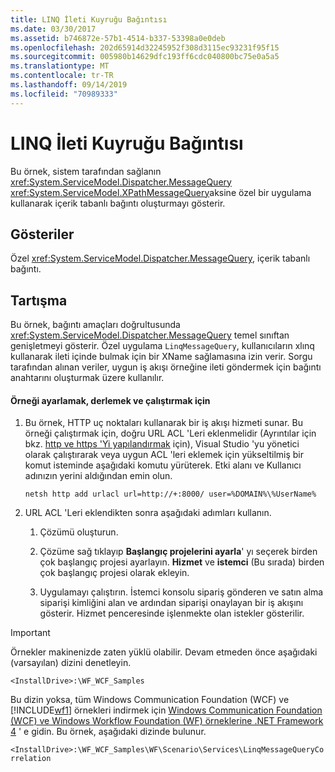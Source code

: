 ```yaml
---
title: LINQ İleti Kuyruğu Bağıntısı
ms.date: 03/30/2017
ms.assetid: b746872e-57b1-4514-b337-53398a0e0deb
ms.openlocfilehash: 202d65914d32245952f308d3115ec93231f95f15
ms.sourcegitcommit: 005980b14629dfc193ff6cdc040800bc75e0a5a5
ms.translationtype: MT
ms.contentlocale: tr-TR
ms.lasthandoff: 09/14/2019
ms.locfileid: "70989333"
---
```

# <a name="linq-message-query-correlation"></a>LINQ İleti Kuyruğu Bağıntısı
Bu örnek, sistem tarafından sağlanın <xref:System.ServiceModel.Dispatcher.MessageQuery> <xref:System.ServiceModel.XPathMessageQuery>aksine özel bir uygulama kullanarak içerik tabanlı bağıntı oluşturmayı gösterir.  
  
## <a name="demonstrates"></a>Gösteriler  
 Özel <xref:System.ServiceModel.Dispatcher.MessageQuery>, içerik tabanlı bağıntı.  
  
## <a name="discussion"></a>Tartışma  
 Bu örnek, bağıntı amaçları doğrultusunda <xref:System.ServiceModel.Dispatcher.MessageQuery> temel sınıftan genişletmeyi gösterir. Özel uygulama `LinqMessageQuery`, kullanıcıların xlınq kullanarak ileti içinde bulmak için bir XName sağlamasına izin verir. Sorgu tarafından alınan veriler, uygun iş akışı örneğine ileti göndermek için bağıntı anahtarını oluşturmak üzere kullanılır.  
  
#### <a name="to-set-up-build-and-run-the-sample"></a>Örneği ayarlamak, derlemek ve çalıştırmak için  
  
1. Bu örnek, HTTP uç noktaları kullanarak bir iş akışı hizmeti sunar. Bu örneği çalıştırmak için, doğru URL ACL 'Leri eklenmelidir (Ayrıntılar için bkz. [http ve https 'Yi yapılandırmak](https://go.microsoft.com/fwlink/?LinkId=70353) için), Visual Studio 'yu yönetici olarak çalıştırarak veya uygun ACL 'leri eklemek için yükseltilmiş bir komut isteminde aşağıdaki komutu yürüterek. Etki alanı ve Kullanıcı adınızın yerini aldığından emin olun.  
  
    ```console  
    netsh http add urlacl url=http://+:8000/ user=%DOMAIN%\%UserName%  
    ```  
  
2. URL ACL 'Leri eklendikten sonra aşağıdaki adımları kullanın.  
  
    1. Çözümü oluşturun.  
  
    2. Çözüme sağ tıklayıp **Başlangıç projelerini ayarla**' yı seçerek birden çok başlangıç projesi ayarlayın. **Hizmet** ve **istemci** (Bu sırada) birden çok başlangıç projesi olarak ekleyin.  
  
    3. Uygulamayı çalıştırın. İstemci konsolu sipariş gönderen ve satın alma siparişi kimliğini alan ve ardından siparişi onaylayan bir iş akışını gösterir. Hizmet penceresinde işlenmekte olan istekler gösterilir.  
  
> [!IMPORTANT]
> Örnekler makinenizde zaten yüklü olabilir. Devam etmeden önce aşağıdaki (varsayılan) dizini denetleyin.  
>   
> `<InstallDrive>:\WF_WCF_Samples`  
>   
> Bu dizin yoksa, tüm Windows Communication Foundation (WCF) ve [!INCLUDE[wf1](../../../../includes/wf1-md.md)] örnekleri indirmek için [Windows Communication Foundation (WCF) ve Windows Workflow Foundation (WF) örneklerine .NET Framework 4](https://go.microsoft.com/fwlink/?LinkId=150780) ' e gidin. Bu örnek, aşağıdaki dizinde bulunur.  
>   
> `<InstallDrive>:\WF_WCF_Samples\WF\Scenario\Services\LinqMessageQueryCorrelation`
